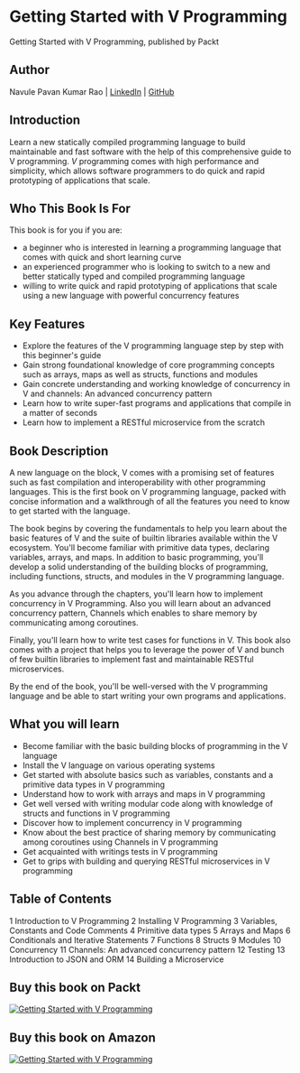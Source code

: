 # Getting Started with V Programming

Getting Started with V Programming, published by Packt

## Author

Navule Pavan Kumar Rao | [LinkedIn](https://www.linkedin.com/in/navule/) | [GitHub](https://www.github.com/windson)

## Introduction

Learn a new statically compiled programming language to build maintainable and fast software with the help of this comprehensive guide to V programming. *V* programming comes with high performance and simplicity, which allows software programmers to do quick and rapid prototyping of applications that scale.

## Who This Book Is For

This book is for you if you are:

- a beginner who is interested in learning a programming language that comes with quick and short learning curve
- an experienced programmer who is looking to switch to a new and better statically typed and compiled programming language
- willing to write quick and rapid prototyping of applications that scale using a new language with powerful concurrency features

## Key Features

- Explore the features of the V programming language step by step with this beginner's guide
- Gain strong foundational knowledge of core programming concepts such as arrays, maps as well as structs, functions and modules
- Gain concrete understanding and working knowledge of concurrency in V and channels: An advanced concurrency pattern
- Learn how to write super-fast programs and applications that compile in a matter of seconds
- Learn how to implement a RESTful microservice from the scratch

## Book Description

A new language on the block, V comes with a promising set of features such as fast compilation and interoperability with other programming languages. This is the first book on V programming language, packed with concise information and a walkthrough of all the features you need to know to get started with the language.

The book begins by covering the fundamentals to help you learn about the basic features of V and the suite of builtin libraries available within the V ecosystem. You'll become familiar with primitive data types, declaring variables, arrays, and maps. In addition to basic programming, you'll develop a solid understanding of the building blocks of programming, including functions, structs, and modules in the V programming language.

As you advance through the chapters, you'll learn how to implement concurrency in V Programming. Also you will learn about an advanced concurrency pattern, Channels which enables to share memory by communicating among coroutines.

Finally, you'll learn how to write test cases for functions in V. This book also comes with a project that helps you to leverage the power of V and bunch of few builtin libraries to implement fast and maintainable RESTful microservices.

By the end of the book, you'll be well-versed with the V programming language and be able to start writing your own programs and applications.

## What you will learn

- Become familiar with the basic building blocks of programming in the V language
- Install the V language on various operating systems
- Get started with absolute basics such as variables, constants and a primitive data types in V programming
- Understand how to work with arrays and maps in V programming
- Get well versed with writing modular code along with knowledge of structs and functions in V programming
- Discover how to implement concurrency in V programming
- Know about the best practice of sharing memory by communicating among coroutines using Channels in V programming
- Get acquainted with writings tests in V programming
- Get to grips with building and querying RESTful microservices in V programming

## Table of Contents

1 Introduction to V Programming
2 Installing V Programming
3 Variables, Constants and Code Comments
4 Primitive data types
5 Arrays and Maps
6 Conditionals and Iterative Statements
7 Functions
8 Structs
9 Modules
10 Concurrency
11 Channels: An advanced concurrency pattern
12 Testing
13 Introduction to JSON and ORM
14 Building a Microservice

## Buy this book on Packt

[![Getting Started with V Programming](https://static.packt-cdn.com/products/9781839213434/cover/smaller)](https://packt.link/tYelu)

## Buy this book on Amazon

[![Getting Started with V Programming](https://images-na.ssl-images-amazon.com/images/I/51vQQ9W+uuL._SX258_BO1,204,203,200_.jpg)](https://amzn.to/3veotpF)
